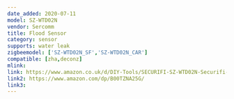 ```yaml
---
date_added: 2020-07-11
model: SZ-WTD02N
vendor: Sercomm
title: Flood Sensor
category: sensor
supports: water leak
zigbeemodel: ['SZ-WTD02N_SF','SZ-WTD02N_CAR']
compatible: [zha,deconz]
mlink: 
link: https://www.amazon.co.uk/d/DIY-Tools/SECURIFI-SZ-WTD02N-Securifi-Flood-Sensor-White/B01B4KDIT4
link2: https://www.amazon.com/dp/B00TZNA25G/
link3: 
---
```


